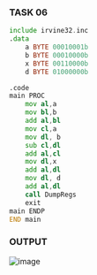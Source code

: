 ### TASK 06
``` asm
include irvine32.inc
.data
	a BYTE 00010001b
	b BYTE 00010000b
	x BYTE 00110000b
	d BYTE 01000000b

.code
main PROC
	mov al,a 
	mov bl,b
	add al,bl
	mov cl,a
	mov dl, b
	sub cl,dl
	add al,cl
	mov dl,x
	add al,dl
	mov dl, d
	add al,dl
	call DumpRegs
	exit
main ENDP
END main
```
### OUTPUT
![image](https://github.com/user-attachments/assets/9ef226f7-96e6-44c5-9191-d097ac17b69f)
